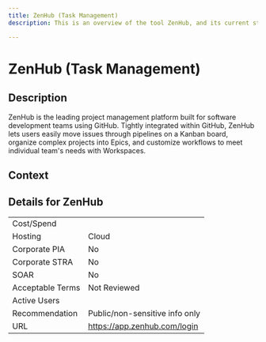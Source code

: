 ```yaml
---
title: ZenHub (Task Management)
description: This is an overview of the tool ZenHub, and its current status  within BC Gov.

---
```


# ZenHub (Task Management)



## Description
ZenHub is the leading project management platform built for software development teams using GitHub. Tightly integrated within GitHub, ZenHub lets users easily move issues through pipelines on a Kanban board, organize complex projects into Epics, and customize workflows to meet individual team's needs with Workspaces.

## Context


##  Details for ZenHub

|   |   |
|---|---|
|Cost/Spend   |   |
|Hosting   | Cloud  |
|Corporate PIA   | No  |
|Corporate STRA   | No   |
|SOAR   | No  |
|Acceptable Terms   | Not Reviewed  |
|Active Users   |   |
|Recommendation   |  Public/non-sensitive info only |
|URL   | https://app.zenhub.com/login  |

